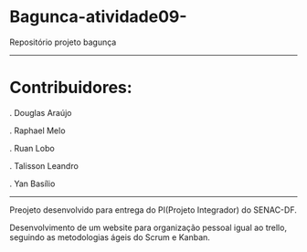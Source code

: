 # Bagunca-atividade09-
Repositório projeto bagunça

---------------------------
# Contribuidores:
<p>. Douglas Araújo</p>
<p>. Raphael Melo</p>
<p>. Ruan Lobo</p>
<p>. Talisson Leandro</p>
<p>. Yan Basílio</p>

---------------------------
<p>Preojeto desenvolvido para entrega do PI(Projeto Integrador) do SENAC-DF.</p>
<p>Desenvolvimento de um website para organização pessoal igual ao trello, seguindo as metodologias ágeis do Scrum e Kanban.</p>
